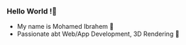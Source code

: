 ### Hello World !:wave:

- My name is Mohamed Ibrahem :octopus:
- Passionate abt Web/App Development, 3D Rendering :ocean:
